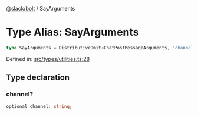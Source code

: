 [@slack/bolt](../index.md) / SayArguments

# Type Alias: SayArguments

```ts
type SayArguments = DistributiveOmit<ChatPostMessageArguments, "channel"> & object;
```

Defined in: [src/types/utilities.ts:28](https://github.com/slackapi/bolt-js/blob/main/src/types/utilities.ts#L28)

## Type declaration

### channel?

```ts
optional channel: string;
```

